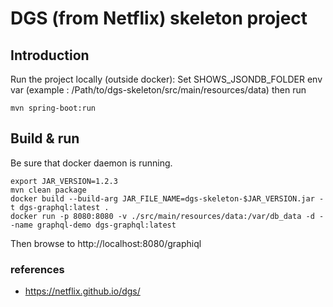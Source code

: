 # DGS (from Netflix) skeleton project

## Introduction

Run the project locally (outside docker): 
Set SHOWS_JSONDB_FOLDER env var (example : /Path/to/dgs-skeleton/src/main/resources/data)
then run 
```
mvn spring-boot:run
```

## Build & run
Be sure that docker daemon is running.

```
export JAR_VERSION=1.2.3
mvn clean package
docker build --build-arg JAR_FILE_NAME=dgs-skeleton-$JAR_VERSION.jar -t dgs-graphql:latest .
docker run -p 8080:8080 -v ./src/main/resources/data:/var/db_data -d --name graphql-demo dgs-graphql:latest
```

Then browse to http://localhost:8080/graphiql

### references

- https://netflix.github.io/dgs/

